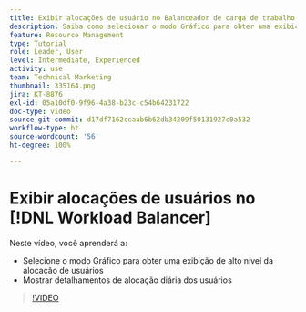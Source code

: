 ```yaml
---
title: Exibir alocações de usuário no Balanceador de carga de trabalho
description: Saiba como selecionar o modo Gráfico para obter uma exibição de alto nível da alocação de usuários e mostrar os detalhamentos de alocação diária dos usuários.
feature: Resource Management
type: Tutorial
role: Leader, User
level: Intermediate, Experienced
activity: use
team: Technical Marketing
thumbnail: 335164.png
jira: KT-8876
exl-id: 05a10df0-9f96-4a38-b23c-c54b64231722
doc-type: video
source-git-commit: d17df7162ccaab6b62db34209f50131927c0a532
workflow-type: ht
source-wordcount: '56'
ht-degree: 100%

---
```


# Exibir alocações de usuários no [!DNL Workload Balancer]

Neste vídeo, você aprenderá a:

* Selecione o modo Gráfico para obter uma exibição de alto nível da alocação de usuários
* Mostrar detalhamentos de alocação diária dos usuários

>[!VIDEO](https://video.tv.adobe.com/v/3417883/?quality=12&learn=on&enablevpops&captions=por_br)
